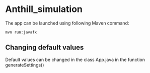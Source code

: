 # Anthill_simulation

The app can be launched using following Maven command:
```
mvn run:javafx
```

## Changing default values
Default values can be changed in the class App.java in the function generateSettings()
